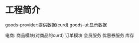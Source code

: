 # 工程简介

goods-provider:提供数据(curd)
goods-ui:显示数据

电商:
    商品模块(对商品的curd)
    订单模块
    会员服务
    优惠券服务
    库存